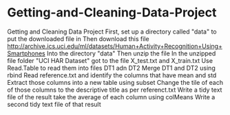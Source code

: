 Getting-and-Cleaning-Data-Project
=================================
Getting and Cleaning Data Project
First, set up a directory called "data" to put the downloaded file in
Then download this file http://archive.ics.uci.edu/ml/datasets/Human+Activity+Recognition+Using+Smartphones
Into the directory "data"
Then unzip the file
In the unzipped file folder "UCI HAR Dataset" got to the file X_test.txt and X_train.txt
Use Read.Table to read them into files DT1 adn DT2
Merge DT1 and DT2 using rbind
Read reference.txt and identify the columns that have mean and std
Extract those columns into a new table using subset
Change the tile of each of those columns to the descriptive title as per referenct.txt
Write a tidy text file of the result
take the average of each column using colMeans
Write a second tidy text file of that result
